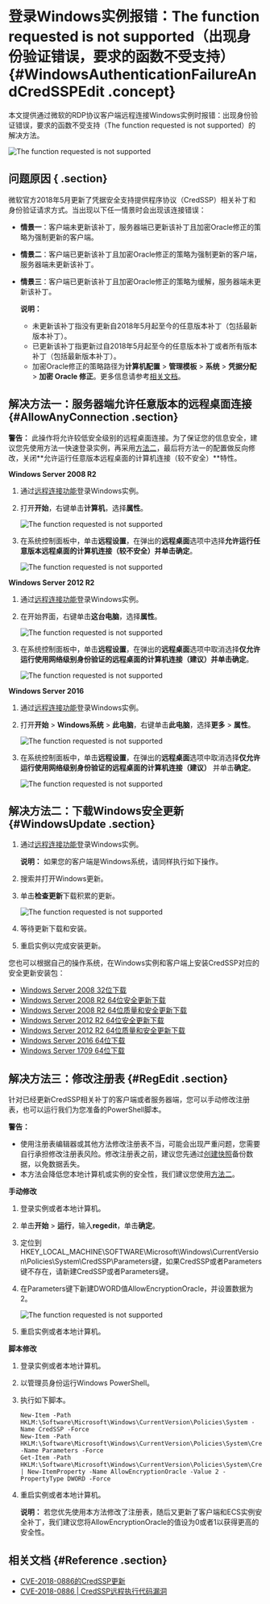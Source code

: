 # 登录Windows实例报错：The function requested is not supported（出现身份验证错误，要求的函数不受支持） {#WindowsAuthenticationFailureAndCredSSPEdit .concept}

本文提供通过微软的RDP协议客户端远程连接Windows实例时报错：出现身份验证错误，要求的函数不受支持（The function requested is not supported）的解决方法。

![The function requested is not supported](http://static-aliyun-doc.oss-cn-hangzhou.aliyuncs.com/assets/img/10592/154691718236309_zh-CN.png)

## 问题原因 { .section}

微软官方2018年5月更新了凭据安全支持提供程序协议（CredSSP）相关补丁和身份验证请求方式。当出现以下任一情景时会出现该连接错误：

-   **情景一**：客户端未更新该补丁，服务器端已更新该补丁且加密Oracle修正的策略为强制更新的客户端。
-   **情景二**：客户端已更新该补丁且加密Oracle修正的策略为强制更新的客户端，服务器端未更新该补丁。
-   **情景三**：客户端已更新该补丁且加密Oracle修正的策略为缓解，服务器端未更新该补丁。

    **说明：** 

    -   未更新该补丁指没有更新自2018年5月起至今的任意版本补丁（包括最新版本补丁）。
    -   已更新该补丁指更新过自2018年5月起至今的任意版本补丁或者所有版本补丁（包括最新版本补丁）。
    -   加密Oracle修正的策略路径为**计算机配置** \> **管理模板** \> **系统** \> **凭据分配** \> **加密 Oracle 修正**。更多信息请参考[相关文档](#Reference)。

## 解决方法一：服务器端允许任意版本的远程桌面连接 {#AllowAnyConnection .section}

**警告：** 此操作将允许较低安全级别的远程桌面连接。为了保证您的信息安全，建议您先使用方法一快速登录实例，再采用[方法二](#WindowsUpdate)，最后将方法一的配置做反向修改，关闭**允许运行任意版本远程桌面的计算机连接（较不安全）**特性。

**Windows Server 2008 R2**

1.  通过[远程连接功能](../../../../../cn.zh-CN/用户指南/连接实例/使用管理终端连接ECS实例.md#)登录Windows实例。
2.  打开**开始**，右键单击**计算机**，选择**属性**。

    ![The function requested is not supported](images/36446_zh-CN.jpeg)

3.  在系统控制面板中，单击**远程设置**，在弹出的**远程桌面**选项中选择**允许运行任意版本远程桌面的计算机连接（较不安全）**并单击**确定**。

    ![The function requested is not supported](images/36447_zh-CN.jpeg)


**Windows Server 2012 R2**

1.  通过[远程连接功能](../../../../../cn.zh-CN/用户指南/连接实例/使用管理终端连接ECS实例.md#)登录Windows实例。
2.  在开始界面，右键单击**这台电脑**，选择**属性**。

    ![The function requested is not supported](images/36448_zh-CN.jpeg)

3.  在系统控制面板中，单击**远程设置**，在弹出的**远程桌面**选项中取消选择**仅允许运行使用网络级别身份验证的远程桌面的计算机连接（建议）**并单击**确定**。

    ![The function requested is not supported](images/36449_zh-CN.jpeg)


**Windows Server 2016**

1.  通过[远程连接功能](../../../../../cn.zh-CN/用户指南/连接实例/使用管理终端连接ECS实例.md#)登录Windows实例。
2.  打开**开始** \> **Windows系统** \> **此电脑**，右键单击**此电脑**，选择**更多** \> **属性**。

    ![The function requested is not supported](images/36450_zh-CN.jpeg)

3.  在系统控制面板中，单击**远程设置**，在弹出的**远程桌面**选项中取消选择**仅允许运行使用网络级别身份验证的远程桌面的计算机连接（建议）** 并单击**确定**。

    ![The function requested is not supported](images/36451_zh-CN.jpeg)


## 解决方法二：下载Windows安全更新 {#WindowsUpdate .section}

1.  通过[远程连接功能](../../../../../cn.zh-CN/用户指南/连接实例/使用管理终端连接ECS实例.md#)登录Windows实例。

    **说明：** 如果您的客户端是Windows系统，请同样执行如下操作。

2.  搜索并打开Windows更新。
3.  单击**检查更新**下载积累的更新。

    ![The function requested is not supported](http://static-aliyun-doc.oss-cn-hangzhou.aliyuncs.com/assets/img/10592/154691718236452_zh-CN.png)

4.  等待更新下载和安装。
5.  重启实例以完成安装更新。

您也可以根据自己的操作系统，在Windows实例和客户端上安装CredSSP对应的安全更新安装包：

-   [Windows Server 2008 32位下载](http://docs-aliyun.cn-hangzhou.oss.aliyun-inc.com/assets/attach/71931/cn_zh/1528889331663/windows6.0-kb4056564-v2-x86.msu?spm=a2c63.o282931.a3.18.43ed50f1Dm2XgE&file=windows6.0-kb4056564-v2-x86.msu)
-   [Windows Server 2008 R2 64位安全更新下载](http://docs-aliyun.cn-hangzhou.oss.aliyun-inc.com/assets/attach/71931/cn_zh/1528861821268/windows6.1-kb4103712-x64.msu?spm=a2c63.o282931.a3.19.43ed50f1Dm2XgE&file=windows6.1-kb4103712-x64.msu)
-   [Windows Server 2008 R2 64位质量和安全更新下载](https://windows-fix.oss-cn-beijing.aliyuncs.com/windows6.1-kb4103718-x64.msu?spm=a2c63.o282931.a3.20.43ed50f1Dm2XgE&file=windows6.1-kb4103718-x64.msu)
-   [Windows Server 2012 R2 64位安全更新下载](http://docs-aliyun.cn-hangzhou.oss.aliyun-inc.com/assets/attach/71931/cn_zh/1528861769725/windows8.1-kb4103715-x64.msu?spm=a2c63.o282931.a3.21.43ed50f1Dm2XgE&file=windows8.1-kb4103715-x64.msu)
-   [Windows Server 2012 R2 64位质量和安全更新下载](https://windows-fix.oss-cn-beijing.aliyuncs.com/windows8.1-kb4103725-x64.msu?spm=a2c63.o282931.a3.22.43ed50f1Dm2XgE&file=windows8.1-kb4103725-x64.msu)
-   [Windows Server 2016 64位下载](https://windows-fix.oss-cn-beijing.aliyuncs.com/windows10.0-kb4103723-x64.msu?spm=a2c63.o282931.a3.23.43ed50f1Dm2XgE&file=windows10.0-kb4103723-x64.msu)
-   [Windows Server 1709 64位下载](https://windows-fix.oss-cn-beijing.aliyuncs.com/windows10.0-kb4103727-x64.msu?spm=a2c63.o282931.a3.24.43ed50f1Dm2XgE&file=windows10.0-kb4103727-x64.msu)

## 解决方法三：修改注册表 {#RegEdit .section}

针对已经更新CredSSP相关补丁的客户端或者服务器端，您可以手动修改注册表，也可以运行我们为您准备的PowerShell脚本。

**警告：** 

-   使用注册表编辑器或其他方法修改注册表不当，可能会出现严重问题，您需要自行承担修改注册表风险。修改注册表之前，建议您先通过[创建快照](../../../../../cn.zh-CN/用户指南/快照/创建快照.md#)备份数据，以免数据丢失。
-   本方法会降低您本地计算机或实例的安全性，我们建议您使用[方法二](#WindowsUpdate)。

**手动修改**

1.  登录实例或者本地计算机。
2.  单击**开始** \> **运行**，输入**regedit**，单击**确定**。
3.  定位到HKEY\_LOCAL\_MACHINE\\SOFTWARE\\Microsoft\\Windows\\CurrentVersion\\Policies\\System\\CredSSP\\Parameters键，如果CredSSP或者Parameters键不存在，请新建CredSSP或者Parameters键。
4.  在Parameters键下新建DWORD值AllowEncryptionOracle，并设置数据为2。

    ![The function requested is not supported](http://static-aliyun-doc.oss-cn-hangzhou.aliyuncs.com/assets/img/10592/154691718236453_zh-CN.png)

5.  重启实例或者本地计算机。

**脚本修改**

1.  登录实例或者本地计算机。
2.  以管理员身份运行Windows PowerShell。
3.  执行如下脚本。

    ```language-shell
    New-Item -Path HKLM:\Software\Microsoft\Windows\CurrentVersion\Policies\System -Name CredSSP -Force
    New-Item -Path HKLM:\Software\Microsoft\Windows\CurrentVersion\Policies\System\CredSSP -Name Parameters -Force
    Get-Item -Path HKLM:\Software\Microsoft\Windows\CurrentVersion\Policies\System\CredSSP\Parameters | New-ItemProperty -Name AllowEncryptionOracle -Value 2 -PropertyType DWORD -Force
    
    ```

4.  重启实例或者本地计算机。

    **说明：** 若您优先使用本方法修改了注册表，随后又更新了客户端和ECS实例安全补丁，我们建议您将AllowEncryptionOracle的值设为0或者1以获得更高的安全性。


## 相关文档 {#Reference .section}

-   [CVE-2018-0886的CredSSP更新](https://support.microsoft.com/zh-cn/help/4093492/credssp-updates-for-cve-2018-0886-march-13-2018?spm=a2c63.o282931.a3.31.43ed50f1Dm2XgE)
-   [CVE-2018-0886 | CredSSP远程执行代码漏洞](https://portal.msrc.microsoft.com/zh-cn/security-guidance/advisory/CVE-2018-0886?spm=a2c63.o282931.a3.32.43ed50f1Dm2XgE)

